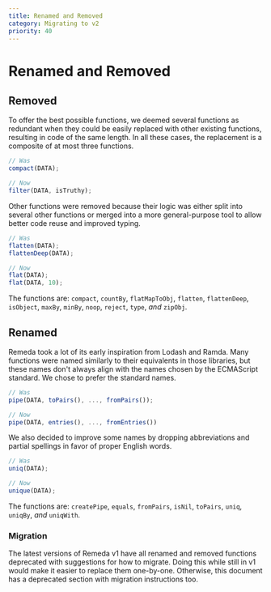 ```yaml
---
title: Renamed and Removed
category: Migrating to v2
priority: 40
---
```


# Renamed and Removed

## Removed

To offer the best possible functions, we deemed several functions as redundant
when they could be easily replaced with other existing functions, resulting in
code of the same length. In all these cases, the replacement is a composite of
at most three functions.

```ts
// Was
compact(DATA);

// Now
filter(DATA, isTruthy);
```

Other functions were removed because their logic was either split into several
other functions or merged into a more general-purpose tool to allow better code
reuse and improved typing.

```ts
// Was
flatten(DATA);
flattenDeep(DATA);

// Now
flat(DATA);
flat(DATA, 10);
```

The functions are: `compact`, `countBy`, `flatMapToObj`, `flatten`,
`flattenDeep`, `isObject`, `maxBy`, `minBy`, `noop`, `reject`, `type`, _and_
`zipObj`.

## Renamed

Remeda took a lot of its early inspiration from Lodash and Ramda. Many functions
were named similarly to their equivalents in those libraries, but these names
don't always align with the names chosen by the ECMAScript standard. We chose to
prefer the standard names.

```ts
// Was
pipe(DATA, toPairs(), ..., fromPairs());

// Now
pipe(DATA, entries(), ..., fromEntries())
```

We also decided to improve some names by dropping abbreviations and partial
spellings in favor of proper English words.

```ts
// Was
uniq(DATA);

// Now
unique(DATA);
```

The functions are: `createPipe`, `equals`, `fromPairs`, `isNil`, `toPairs`,
`uniq`, `uniqBy`, _and_ `uniqWith`.

### Migration

The latest versions of Remeda v1 have all renamed and removed functions
deprecated with suggestions for how to migrate. Doing this while still in v1
would make it easier to replace them one-by-one. Otherwise, this document has a
deprecated section with migration instructions too.
